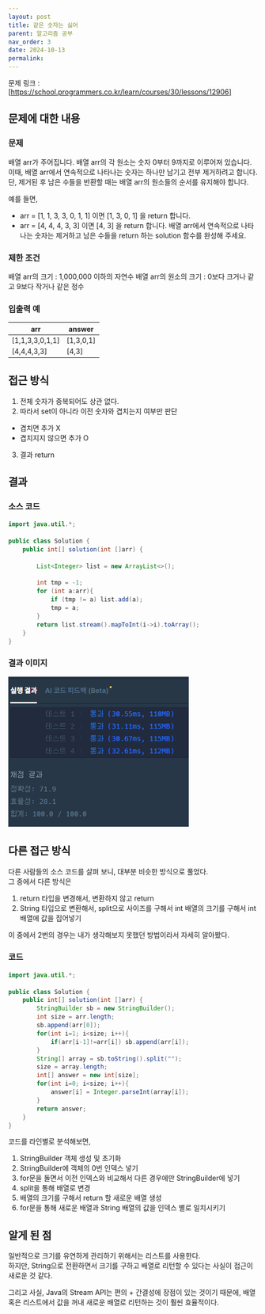 ```yaml
---
layout: post
title: 같은 숫자는 싫어
parent: 알고리즘 공부
nav_order: 3
date: 2024-10-13
permalink:
---
```


문제 링크 : [https://school.programmers.co.kr/learn/courses/30/lessons/12906]

## 문제에 대한 내용

### 문제

배열 arr가 주어집니다. 배열 arr의 각 원소는 숫자 0부터 9까지로 이루어져 있습니다. 이때, 배열 arr에서 연속적으로 나타나는 숫자는 하나만 남기고 전부 제거하려고 합니다. 단, 제거된 후 남은 수들을 반환할 때는 배열 arr의 원소들의 순서를 유지해야 합니다.

예를 들면,

- arr = [1, 1, 3, 3, 0, 1, 1] 이면 [1, 3, 0, 1] 을 return 합니다.
- arr = [4, 4, 4, 3, 3] 이면 [4, 3] 을 return 합니다.
  배열 arr에서 연속적으로 나타나는 숫자는 제거하고 남은 수들을 return 하는 solution 함수를 완성해 주세요.

### 제한 조건

배열 arr의 크기 : 1,000,000 이하의 자연수
배열 arr의 원소의 크기 : 0보다 크거나 같고 9보다 작거나 같은 정수

### 입출력 예

| arr             | answer    |
| --------------- | --------- |
| [1,1,3,3,0,1,1] | [1,3,0,1] |
| [4,4,4,3,3]     | [4,3]     |

## 접근 방식

1. 전체 숫자가 중복되어도 상관 없다.
2. 따라서 set이 아니라 이전 숫자와 겹치는지 여부만 판단

- 겹치면 추가 X
- 겹치지지 않으면 추가 O

3. 결과 return

## 결과

### 소스 코드

```java
import java.util.*;

public class Solution {
    public int[] solution(int []arr) {

        List<Integer> list = new ArrayList<>();

        int tmp = -1;
        for (int a:arr){
            if (tmp != a) list.add(a);
            tmp = a;
        }
        return list.stream().mapToInt(i->i).toArray();
    }
}
```

### 결과 이미지

![alt text](/공부/알고리즘-공부/image-1.png)

## 다른 접근 방식

다른 사람들의 소스 코드를 살펴 보니, 대부분 비슷한 방식으로 풀었다.  
그 중에서 다른 방식은

1. return 타입을 변경해서, 변환하지 않고 return
2. String 타입으로 변환해서, split으로 사이즈를 구해서 int 배열의 크기를 구해서 int 배열에 값을 집어넣기

이 중에서 2번의 경우는 내가 생각해보지 못했던 방법이라서 자세히 알아봤다.

### 코드

```java
import java.util.*;

public class Solution {
    public int[] solution(int []arr) {
        StringBuilder sb = new StringBuilder();
        int size = arr.length;
        sb.append(arr[0]);
        for(int i=1; i<size; i++){
            if(arr[i-1]!=arr[i]) sb.append(arr[i]);
        }
        String[] array = sb.toString().split("");
        size = array.length;
        int[] answer = new int[size];
        for(int i=0; i<size; i++){
            answer[i] = Integer.parseInt(array[i]);
        }
        return answer;
    }
}
```

코드를 라인별로 분석해보면,

1. StringBuilder 객체 생성 및 초기화
2. StringBuilder에 객체의 0번 인덱스 넣기
3. for문을 돌면서 이전 인덱스와 비교해서 다른 경우에만 StringBuilder에 넣기
4. split을 통해 배열로 변경
5. 배열의 크기를 구해서 return 할 새로운 배열 생성
6. for문을 통해 새로운 배열과 String 배열의 값을 인덱스 별로 일치시키기

## 알게 된 점

일반적으로 크기를 유연하게 관리하기 위해서는 리스트를 사용한다.  
하지만, String으로 전환하면서 크기를 구하고 배열로 리턴할 수 있다는 사실이 접근이 새로운 것 같다.

그리고 사실, Java의 Stream API는 편의 + 간결성에 장점이 있는 것이기 때문에, 배열 혹은 리스트에서 값을 꺼내 새로운 배열로 리턴하는 것이 훨씬 효율적이다.

[https://school.programmers.co.kr/learn/courses/30/lessons/12906]: https://school.programmers.co.kr/learn/courses/30/lessons/12906
